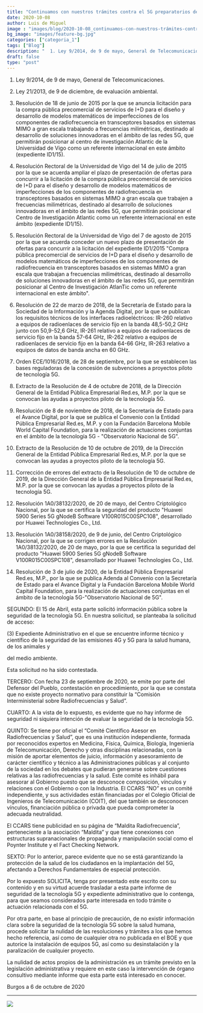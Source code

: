 ```yaml
---
title: "Continuamos con nuestros trámites contra el 5G preparatorios de pleito"
date: 2020-10-08
author: Luis de Miguel
image : "images/blog/2020-10-08_continuamos-con-nuestros-trámites-contra-el-5g-preparatorios-de-pleito_0.jpg"
bg_image: "images/feature-bg.jpg"
categories: ["categoria_1"]
tags: ["Blog"]
description: "  1. Ley 9/2014, de 9 de mayo, General de Telecomunicaciones.     2. Ley 21/2013, de 9 de diciembre,..."
draft: false
type: "post"
---
```

1. Ley 9/2014, de 9 de mayo, General de Telecomunicaciones. 

2. Ley 21/2013, de 9 de diciembre, de evaluación ambiental.

3. Resolución de 18 de junio de 2015 por la que se anuncia licitación para la compra pública precomercial de servicios de I+D para el diseño y desarrollo de modelos matemáticos de imperfecciones de los componentes de radiofrecuencia en transceptores basados en sistemas MIMO a gran escala trabajando a frecuencias milimétricas, destinado al desarrollo de soluciones innovadoras en el ámbito de las redes 5G, que permitirán posicionar al centro de investigación Atlantic de la Universidad de Vigo como un referente internacional en este ámbito (expediente ID1/15).

4. Resolución Rectoral de la Universidad de Vigo del 14 de julio de 2015 por la que se acuerda ampliar el plazo de presentación de ofertas para concurrir a la licitación de la compra pública precomercial de servicios de I+D para el diseño y desarrollo de modelos matemáticos de imperfecciones de los componentes de radiofrecuencia en transceptores basados en sistemas MIMO a gran escala que trabajen a frecuencias milimétricas, destinado al desarrollo de soluciones innovadoras en el ámbito de las redes 5G, que permitirán posicionar el Centro de Investigación Atlantic como un referente internacional en este ámbito (expediente ID1/15).

5. Resolución Rectoral de la Universidad de Vigo del 7 de agosto de 2015 por la que se acuerda conceder un nuevo plazo de presentación de ofertas para concurrir a la licitación del expediente ID1/2015 "Compra pública precomercial de servicios de I+D para el diseño y desarrollo de modelos matemáticos de imperfecciones de los componentes de radiofrecuencia en transceptores basados en sistemas MIMO a gran escala que trabajan a frecuencias milimétricas, destinado al desarrollo de soluciones innovadoras en el ámbito de las redes 5G, que permitirán posicionar al Centro de Investigación AtlanTic como un referente internacional en este ámbito".

6. Resolución de 22 de marzo de 2018, de la Secretaría de Estado para la Sociedad de la Información y la Agenda Digital, por la que se publican los requisitos técnicos de los interfaces radioeléctricos: IR-260 relativo a equipos de radioenlaces de servicio fijo en la banda 48,5-50,2 GHz junto con 50,9-52,6 GHz, IR-261 relativo a equipos de radioenlaces de servicio fijo en la banda 57-64 GHz, IR-262 relativo a equipos de radioenlaces de servicio fijo en la banda 64-66 GHz, IR-263 relativo a equipos de datos de banda ancha en 60 GHz.

7. Orden ECE/1016/2018, de 28 de septiembre, por la que se establecen las bases reguladoras de la concesión de subvenciones a proyectos piloto de tecnología 5G.

8. Extracto de la Resolución de 4 de octubre de 2018, de la Dirección General de la Entidad Pública Empresarial Red.es, M.P. por la que se convocan las ayudas a proyectos piloto de la tecnología 5G.

9. Resolución de 8 de noviembre de 2018, de la Secretaría de Estado para el Avance Digital, por la que se publica el Convenio con la Entidad Pública Empresarial Red.es, M.P. y con la Fundación Barcelona Mobile World Capital Foundation, para la realización de actuaciones conjuntas en el ámbito de la tecnología 5G - "Observatorio Nacional de 5G".

10. Extracto de la Resolución de 10 de octubre de 2019, de la Dirección General de la Entidad Pública Empresarial Red.es, M.P. por la que se convocan las ayudas a proyectos piloto de la tecnología 5G.

11. Corrección de errores del extracto de la Resolución de 10 de octubre de 2019, de la Dirección General de la Entidad Pública Empresarial Red.es, M.P. por la que se convocan las ayudas a proyectos piloto de la tecnología 5G.

12. Resolución 1A0/38132/2020, de 20 de mayo, del Centro Criptológico Nacional, por la que se certifica la seguridad del producto "Huawei 5900 Series 5G gNodeB Software V100R015C00SPC108", desarrollado por Huawei Technologies Co., Ltd.

13. Resolución 1A0/38158/2020, de 9 de junio, del Centro Criptológico Nacional, por la que se corrigen errores en la Resolución 1A0/38132/2020, de 20 de mayo, por la que se certifica la seguridad del producto "Huawei 5900 Series 5G gNodeB Software V100R015C00SPC108", desarrollado por Huawei Technologies Co., Ltd.

14. Resolución de 3 de julio de 2020, de la Entidad Pública Empresarial Red.es, M.P., por la que se publica Adenda al Convenio con la Secretaría de Estado para el Avance Digital y la Fundación Barcelona Mobile World Capital Foundation, para la realización de actuaciones conjuntas en el ámbito de la tecnología 5G-"Observatorio Nacional de 5G".

SEGUNDO: El 15 de Abril, esta parte solicitó información pública sobre la seguridad de la tecnología 5G. En nuestra solicitud, se planteaba la solicitud de acceso:

(3) Expediente Administrativo en el que se encuentre informe técnico y científico de la seguridad de las emisiones 4G y 5G para la salud humana, de los animales y

del medio ambiente.

Esta solicitud no ha sido contestada.

TERCERO: Con fecha 23 de septiembre de 2020, se emite por parte del Defensor del Pueblo, contestación en procedimiento, por la que se constata que no existe proyecto normativo para constituir la “Comisión Interministerial sobre Radiofrecuencias y Salud”. 

CUARTO: A la vista de lo expuesto, es evidente que no hay informe de seguridad ni siquiera intención de evaluar la seguridad de la tecnología 5G.

QUINTO: Se tiene por oficial el “Comité Científico Asesor en Radiofrecuencias y Salud”, que es una institución independiente, formada por reconocidos expertos en Medicina, Física, Química, Biología, Ingeniería de Telecomunicación, Derecho y otras disciplinas relacionadas, con la misión de aportar elementos de juicio, información y asesoramiento de carácter científico y técnico a las Administraciones públicas y al conjunto de la sociedad en los debates que pudieran generarse sobre cuestiones relativas a las radiofrecuencias y la salud. Este comité es inhábil para asesorar al Gobierno puesto que se desconoce composición, vínculos y relaciones con el Gobierno o con la Industria. El CCARS “NO” es un comité independiente, y sus actividades están financiadas por el Colegio Oficial de Ingenieros de Telecomunicación (COIT), del que también se desconocen vínculos, financiación pública o privada que pueda comprometer la adecuada neutralidad.

El CCARS tiene publicidad en su página de “Maldita Radiofrecuencia”, perteneciente a la asociación “Maldita” y que tiene conexiones con estructuras supranacionales de propaganda y manipulación social como el Poynter Institute y el Fact Checking Network.

SEXTO: Por lo anterior, parece evidente que no se está garantizando la protección de la salud de los ciudadanos en la implantación del 5G, afectando a Derechos Fundamentales de especial protección.

Por lo expuesto SOLICITA, tenga por presentado este escrito con su contenido y en su virtud acuerde trasladar a esta parte informe de seguridad de la tecnología 5G y expediente administrativo que lo contenga, para que seamos considerados parte interesada en todo trámite o actuación relacionada con el 5G.

Por otra parte, en base al principio de precaución, de no existir información clara sobre la seguridad de la tecnología 5G sobre la salud humana, procede solicitar la nulidad de las resoluciones y trámites a los que hemos hecho referencia, así como de cualquier otra no publicada en el BOE y que autorice la instalación de equipos 5G, así como su desinstalación y la paralización de cualquier proyecto.

La nulidad de actos propios de la administración es un trámite previsto en la legislación administrativa y requiere en este caso la intervención de órgano consultivo mediante informe que esta parte está interesado en conocer.

Burgos a 6 de octubre de 2020



<hr> 
<img src='/images/blog/2020-10-08_continuamos-con-nuestros-trámites-contra-el-5g-preparatorios-de-pleito_1.png'>



